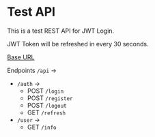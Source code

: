 # Test API

This is a test REST API for JWT Login.

JWT Token will be refreshed in every 30 seconds.

[Base URL](https://jwt-test-api.onrender.com)

Endpoints `/api` ->
  - `/auth` ->
    - POST `/login` 
    - POST `/register`
    - POST `/logout`
    - GET `/refresh`
  - `/user` ->
    - GET `/info`